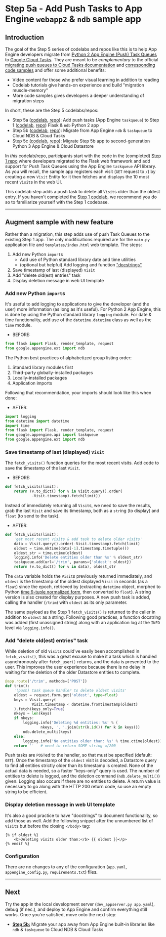 # Step 5a - Add Push Tasks to App Engine `webapp2` &amp; `ndb` sample app

## Introduction

The goal of the Step 5 series of codelabs and repos like this is to help App Engine developers migrate from [Python 2 App Engine (Push) Task Queues](https://cloud.google.com/appengine/docs/standard/python/taskqueue/push) to [Google Cloud Tasks](https://cloud.google.com/tasks). They are meant to be *complementary* to the official [migrating push queues to Cloud Tasks documentation](https://cloud.google.com/appengine/docs/standard/python/taskqueue/push/migrating-push-queues) and [corresponding code samples](https://github.com/GoogleCloudPlatform/python-docs-samples/tree/master/appengine/standard/migration/taskqueue) and offer some additional benefits:
- Video content for those who prefer visual learning in addition to reading
- Codelab tutorials give hands-on experience and build "migration muscle-memory"
- More code samples gives developers a deeper understanding of migration steps

In short, these are the Step 5 codelabs/repos:
- Step 5a ([codelab](https://codelabs.developers.google.com/codelabs/cloud-gae-python-migrate-5a-gaetasksndb.md), [repo](/step5a-gae-ndb-tasks-py2)): Add push tasks (App Engine `taskqueue`) to Step 1 ([codelab](https://codelabs.developers.google.com/codelabs/cloud-gae-python-migrate-1-flask), [repo](/step1-flask-gaendb-py2)) Flask &amp; `ndb` Python 2 app
- Step 5b ([codelab](https://codelabs.developers.google.com/codelabs/cloud-gae-python-migrate-5b-cloudtasksndb.md), [repo](/step5b-cloud-ndb-tasks-py2)): Migrate from App Engine `ndb` &amp; `taskqueue` to Cloud NDB &amp; Cloud Tasks
- Step 5c ([codelab](https://codelabs.developers.google.com/codelabs/cloud-gae-python-migrate-5c-cloudtasksds.md), [repo](/step5c-cloud-ndb-tasks-py3)): Migrate Step 5b app to second-generation Python 3 App Engine &amp; Cloud Datastore

In *this* codelab/repo, participants start with the code in the (completed) [Step 1 repo](https://github.com/googlecodelabs/migrate-python-appengine-datastore/tree/master/step1-flask-gaendb-py2) where developers migrated to the Flask web framework and add support for Push Task Queues using the App Engine `taskqueue` API library. As you will recall, the sample app registers each visit (`GET` request to `/`) by creating a new `Visit` Entity for it then fetches and displays the 10 most recent `Visit`s in the web UI.

This codelab step adds a push task to delete all `Visit`s older than the oldest entry. If you haven't completed the [Step 1 codelab](https://codelabs.developers.google.com/codelabs/cloud-gae-python-migrate-1-flask), we recommend you do so to familiarize yourself with the Step 1 codebase.

---

## Augment sample with new feature

Rather than a migration, this step adds use of push Task Queues to the existing Step 1 app. The only modifications required are for the `main.py` application file and `templates/index.html` web template. The steps:

1. Add new Python `import`s
    - Add use of Python standard library date and time utilities
    - (optional but helpful) Add logging and function ["docstrings"](http://python.org/dev/peps/pep-0257/#id15)
1. Save timestamp of last (displayed) `Visit`
1. Add "delete old(est) entries" task
1. Display deletion message in web UI template

### Add new Python `import`s

It's useful to add logging to applications to give the developer (and the user) more information (as long as it's useful). For Python 2 App Engine, this is done by using the Python standard library `logging` module. For date &amp; time functionality, add use of the `datetime.datetime` class as well as the `time` module.

- BEFORE:

```python
from flask import Flask, render_template, request
from google.appengine.ext import ndb
```

The Python best practices of alphabetized group listing order:
1. Standard library modules first
1. Third-party globally-installed packages
1. Locally-installed packages
1. Application imports

Following that recommendation, your imports should look like this when done:

- AFTER:

```python
import logging
from datetime import datetime
import time
from flask import Flask, render_template, request
from google.appengine.api import taskqueue
from google.appengine.ext import ndb
```

### Save timestamp of last (displayed) `Visit`

The `fetch_visits()` function queries for the most recent visits. Add code to save the timestamp of the last `Visit`.

- BEFORE:

```python
def fetch_visits(limit):
    return (v.to_dict() for v in Visit.query().order(
            -Visit.timestamp).fetch(limit))
```

Instead of immediately returning all `Visit`s, we need to save the results, grab the last `Visit` and save its timestamp, both as a `str`ing (to display) and `float` (to send to the task).

- AFTER:

```python
def fetch_visits(limit):
    'get most recent visits & add task to delete older visits'
    data = Visit.query().order(-Visit.timestamp).fetch(limit)
    oldest = time.mktime(data[-1].timestamp.timetuple())
    oldest_str = time.ctime(oldest)
    logging.info('Delete entities older than %s' % oldest_str)
    taskqueue.add(url='/trim', params={'oldest': oldest})
    return (v.to_dict() for v in data), oldest_str
```

The `data` variable holds the `Visit`s previously returned immediately, and `oldest` is the timestamp of the oldest displayed `Visit` in seconds (as a `float`) since the epoch, retrieved by (extracting `datetime` object, morphed to Python [time 9-tuple normalized form](https://docs.python.org/library/time), then converted to `float`). A string version is also created for display purposes. A new push task is added, calling the handler (`/trim`) with `oldest` as its only parameter.

The same payload as the Step 1 `fetch_visits()` is returned to the caller in addition to `oldest` as a string. Following good practices, a function docstring was added (first unassigned string) along with an application log at the `INFO` level via `logging.info()`.

### Add "delete old(est) entries" task

While deletion of old `Visit`s could've easily been accomplished in `fetch_visits()`, this was a great excuse to make it a task which is handled asynchronously after `fetch_user()` returns, and the data is presented to the user. This improves the user experience because there is no delay in waiting for the deletion of the older Datastore entities to complete.

```python
@app.route('/trim', methods=['POST'])
def trim():
    '(push) task queue handler to delete oldest visits'
    oldest = request.form.get('oldest', type=float)
    keys = Visit.query(
            Visit.timestamp < datetime.fromtimestamp(oldest)
    ).fetch(keys_only=True)
    nkeys = len(keys)
    if nkeys:
        logging.info('Deleting %d entities: %s' % (
                nkeys, ', '.join(str(k.id()) for k in keys)))
        ndb.delete_multi(keys)
    else:
        logging.info('No entities older than: %s' % time.ctime(oldest))
    return ''   # need to return SOME string w/200
```

Push tasks are `POST`ed to the handler, so that must be specified (default: `GET`). Once the timestamp of the `oldest` visit is decoded, a Datastore query to find all entities strictly older than its timestamp is created. None of the actual data is needed, so a faster "keys-only" query is used. The number of entities to delete is logged, and the deletion command (`ndb.delete_multi()`) given. Logging also occurs if there are no entities to delete. A return value is necessary to go along with the HTTP 200 return code, so use an empty string to be efficient.


### Display deletion message in web UI template

It's also a good practice to have "docstrings" to document functionality, so add those as well. Add the following snippet after the unnumbered list of `Visit`s but before the closing `</body>` tag:

```html+jinja
{% if oldest %}
    <b>Deleting visits older than:</b> {{ oldest }}</p>
{% endif %}
```

### Configuration

There are no changes to any of the configuration (`app.yaml`, `appengine_config.py`, `requirements.txt`) files.

---

## Next

Try the app in the local development server (`dev_appserver.py app.yaml`), debug (if nec.), and deploy to App Engine and confirm everything still works. Once you're satisfied, move onto the next step:

- [**Step 5b:**](/step5b-cloud-ndb-tasks-py2) Migrate your app away from App Engine built-in libraries like `ndb` &amp; `taskqueue` to Cloud NDB &amp; Cloud Tasks
